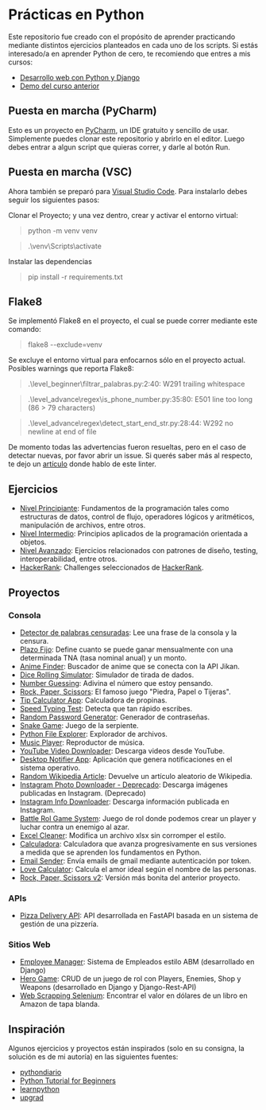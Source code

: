 # Prácticas en Python
Este repositorio fue creado con el propósito de aprender practicando mediante distintos ejercicios planteados en cada uno de los scripts.
Si estás interesado/a en aprender Python de cero, te recomiendo que entres a mis cursos:
- [Desarrollo web con Python y Django](https://www.udemy.com/course/desarrollo-de-sitios-web-con-python-3-con-django/?referralCode=A491B0944C634BFAA48C)
- [Demo del curso anterior](https://www.youtube.com/playlist?list=PLp7PPjAxisAICL8_g0lmC3thJvHW5Hbe3)

## Puesta en marcha (PyCharm)
Esto es un proyecto en [PyCharm](https://www.jetbrains.com/es-es/pycharm/download/), un IDE gratuito y sencillo de usar. Simplemente puedes clonar este repositorio y abrirlo en el editor. Luego debes entrar a algun script que quieras correr, y darle al botón Run.

## Puesta en marcha (VSC)
Ahora también se preparó para [Visual Studio Code](https://code.visualstudio.com/). Para instalarlo debes seguir los siguientes pasos:

Clonar el Proyecto; y una vez dentro, crear y activar el entorno virtual:

> python -m venv venv

> .\venv\Scripts\activate

Instalar las dependencias

> pip install -r requirements.txt

## Flake8
Se implementó Flake8 en el proyecto, el cual se puede correr mediante este comando:
> flake8 --exclude=venv

Se excluye el entorno virtual para enfocarnos sólo en el proyecto actual.
Posibles warnings que reporta Flake8:
> .\level_beginner\filtrar_palabras.py:2:40: W291 trailing whitespace

> .\level_advance\regex\is_phone_number.py:35:80: E501 line too long (86 > 79 characters)

> .\level_advance\regex\detect_start_end_str.py:28:44: W292 no newline at end of file

De momento todas las advertencias fueron resueltas, pero en el caso de detectar nuevas, por favor abrir un issue. Si querés saber más al respecto, te dejo un [artículo](https://dev.to/maxwellnewage/diario-de-python-17-un-paseo-por-flake8-33do) donde hablo de este linter.

## Ejercicios
- [Nivel Principiante](level_beginner/README.md): Fundamentos de la programación tales como estructuras de datos, control de flujo, operadores lógicos y aritméticos, manipulación de archivos, entre otros.
- [Nivel Intermedio](level_intermediate/README.md): Principios aplicados de la programación orientada a objetos.
- [Nivel Avanzado](level_advance/README.md): Ejercicios relacionados con patrones de diseño, testing, interoperabilidad, entre otros.
- [HackerRank](hackerrank/README.md): Challenges seleccionados de [HackerRank](https://www.hackerrank.com/).

## Proyectos
### Consola
- [Detector de palabras censuradas](projects/bad_word_detector.py): Lee una frase de la consola y la censura.
- [Plazo Fijo](projects/plazo_fijo.py): Define cuanto se puede ganar mensualmente con una determinada TNA (tasa nominal anual) y un monto.
- [Anime Finder](projects/anime_finder.py): Buscador de anime que se conecta con la API Jikan.
- [Dice Rolling Simulator](projects/dice_rolling_simulator.py): Simulador de tirada de dados.
- [Number Guessing](projects/number_guessing.py): Adivina el número que estoy pensando.
- [Rock, Paper, Scissors](projects/rock_paper_scissors.py): El famoso juego "Piedra, Papel o Tijeras".
- [Tip Calculator App](projects/tip_calculator_app.py): Calculadora de propinas.
- [Speed Typing Test](projects/speed_typing_test.py): Detecta que tan rápido escribes.
- [Random Password Generator](projects/random_password_generator.py): Generador de contraseñas.
- [Snake Game](projects/snake_game/main.py): Juego de la serpiente.
- [Python File Explorer](projects/file_manager.py): Explorador de archivos.
- [Music Player](projects/music_player/main.py): Reproductor de música.
- [YouTube Video Downloader](projects/yt_video_downloader.py): Descarga videos desde YouTube.
- [Desktop Notifier App](projects/desktop_notifier_app/main.py): Aplicación que genera notificaciones en el sistema operativo.
- [Random Wikipedia Article](projects/rand_wiki_article.py): Devuelve un artículo aleatorio de Wikipedia.
- [Instagram Photo Downloader - Deprecado](projects/ig_photo_downloader_deprecated.py): Descarga imágenes publicadas en Instagram. (Deprecado)
- [Instagram Info Downloader](projects/ig_info_downloader.py): Descarga información publicada en Instagram.
- [Battle Rol Game System](projects/battle_rol_game_system/main.py): Juego de rol donde podemos crear un player y luchar contra un enemigo al azar.
- [Excel Cleaner](projects/excel_cleaner/main.py): Modifica un archivo xlsx sin corromper el estilo.
- [Calculadora](projects/calculadora): Calculadora que avanza progresivamente en sus versiones a medida que se aprenden los fundamentos en Python.
- [Email Sender](projects/email_sender): Envía emails de gmail mediante autenticación por token.
- [Love Calculator](projects/love_calculator.py): Calcula el amor ideal según el nombre de las personas.
- [Rock, Paper, Scissors v2](https://replit.com/@maxwellnewage/python-rock-paper-scissors-game): Versión más bonita del anterior proyecto.

### APIs
- [Pizza Delivery API](https://github.com/maxwellnewage/fastapi-pizza-delivery-api): API desarrollada en FastAPI basada en un sistema de gestión de una pizzería.

### Sitios Web
- [Employee Manager](https://github.com/maxwellnewage/udemy-django-employee-manager): Sistema de Empleados estilo ABM (desarrollado en Django)
- [Hero Game](https://github.com/maxwellnewage/udemy-django-hero-game): CRUD de un juego de rol con Players, Enemies, Shop y Weapons (desarrollado en Django y Django-Rest-API)
- [Web Scrapping Selenium](projects/selenium_app/main.py): Encontrar el valor en dólares de un libro en Amazon de tapa blanda.

## Inspiración
Algunos ejercicios y proyectos están inspirados (solo en su consigna, la solución es de mi autoría) en las siguientes fuentes:
- [pythondiario](https://pythondiario.com/ejercicios-de-programacion-python)
- [Python Tutorial for Beginners](https://youtu.be/B9nFMZIYQl0)
- [learnpython](https://www.learnpython.org/)
- [upgrad](https://www.upgrad.com/blog/python-projects-ideas-topics-beginners/)